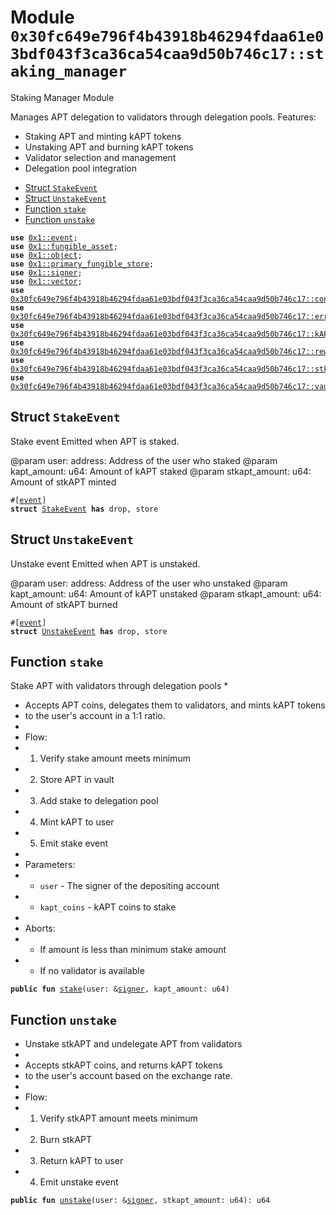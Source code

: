 
<a id="0x30fc649e796f4b43918b46294fdaa61e03bdf043f3ca36ca54caa9d50b746c17_staking_manager"></a>

# Module `0x30fc649e796f4b43918b46294fdaa61e03bdf043f3ca36ca54caa9d50b746c17::staking_manager`

Staking Manager Module

Manages APT delegation to validators through delegation pools.
Features:
* Staking APT and minting kAPT tokens
* Unstaking APT and burning kAPT tokens
* Validator selection and management
* Delegation pool integration


-  [Struct `StakeEvent`](#0x30fc649e796f4b43918b46294fdaa61e03bdf043f3ca36ca54caa9d50b746c17_staking_manager_StakeEvent)
-  [Struct `UnstakeEvent`](#0x30fc649e796f4b43918b46294fdaa61e03bdf043f3ca36ca54caa9d50b746c17_staking_manager_UnstakeEvent)
-  [Function `stake`](#0x30fc649e796f4b43918b46294fdaa61e03bdf043f3ca36ca54caa9d50b746c17_staking_manager_stake)
-  [Function `unstake`](#0x30fc649e796f4b43918b46294fdaa61e03bdf043f3ca36ca54caa9d50b746c17_staking_manager_unstake)


<pre><code><b>use</b> <a href="">0x1::event</a>;
<b>use</b> <a href="">0x1::fungible_asset</a>;
<b>use</b> <a href="">0x1::object</a>;
<b>use</b> <a href="">0x1::primary_fungible_store</a>;
<b>use</b> <a href="">0x1::signer</a>;
<b>use</b> <a href="">0x1::vector</a>;
<b>use</b> <a href="config.md#0x30fc649e796f4b43918b46294fdaa61e03bdf043f3ca36ca54caa9d50b746c17_config">0x30fc649e796f4b43918b46294fdaa61e03bdf043f3ca36ca54caa9d50b746c17::config</a>;
<b>use</b> <a href="errors.md#0x30fc649e796f4b43918b46294fdaa61e03bdf043f3ca36ca54caa9d50b746c17_errors">0x30fc649e796f4b43918b46294fdaa61e03bdf043f3ca36ca54caa9d50b746c17::errors</a>;
<b>use</b> <a href="kAPT_coin.md#0x30fc649e796f4b43918b46294fdaa61e03bdf043f3ca36ca54caa9d50b746c17_kAPT_coin">0x30fc649e796f4b43918b46294fdaa61e03bdf043f3ca36ca54caa9d50b746c17::kAPT_coin</a>;
<b>use</b> <a href="rewards_manager.md#0x30fc649e796f4b43918b46294fdaa61e03bdf043f3ca36ca54caa9d50b746c17_rewards_manager">0x30fc649e796f4b43918b46294fdaa61e03bdf043f3ca36ca54caa9d50b746c17::rewards_manager</a>;
<b>use</b> <a href="stkAPT_coin.md#0x30fc649e796f4b43918b46294fdaa61e03bdf043f3ca36ca54caa9d50b746c17_stkAPT_coin">0x30fc649e796f4b43918b46294fdaa61e03bdf043f3ca36ca54caa9d50b746c17::stkAPT_coin</a>;
<b>use</b> <a href="vault.md#0x30fc649e796f4b43918b46294fdaa61e03bdf043f3ca36ca54caa9d50b746c17_vault">0x30fc649e796f4b43918b46294fdaa61e03bdf043f3ca36ca54caa9d50b746c17::vault</a>;
</code></pre>



<a id="0x30fc649e796f4b43918b46294fdaa61e03bdf043f3ca36ca54caa9d50b746c17_staking_manager_StakeEvent"></a>

## Struct `StakeEvent`

Stake event
Emitted when APT is staked.

@param user: address: Address of the user who staked
@param kapt_amount: u64: Amount of kAPT staked
@param stkapt_amount: u64: Amount of stkAPT minted



<pre><code>#[<a href="">event</a>]
<b>struct</b> <a href="staking_manager.md#0x30fc649e796f4b43918b46294fdaa61e03bdf043f3ca36ca54caa9d50b746c17_staking_manager_StakeEvent">StakeEvent</a> <b>has</b> drop, store
</code></pre>



<a id="0x30fc649e796f4b43918b46294fdaa61e03bdf043f3ca36ca54caa9d50b746c17_staking_manager_UnstakeEvent"></a>

## Struct `UnstakeEvent`

Unstake event
Emitted when APT is unstaked.

@param user: address: Address of the user who unstaked
@param kapt_amount: u64: Amount of kAPT unstaked
@param stkapt_amount: u64: Amount of stkAPT burned



<pre><code>#[<a href="">event</a>]
<b>struct</b> <a href="staking_manager.md#0x30fc649e796f4b43918b46294fdaa61e03bdf043f3ca36ca54caa9d50b746c17_staking_manager_UnstakeEvent">UnstakeEvent</a> <b>has</b> drop, store
</code></pre>



<a id="0x30fc649e796f4b43918b46294fdaa61e03bdf043f3ca36ca54caa9d50b746c17_staking_manager_stake"></a>

## Function `stake`

Stake APT with validators through delegation pools
*
* Accepts APT coins, delegates them to validators, and mints kAPT tokens
* to the user's account in a 1:1 ratio.
*
* Flow:
* 1. Verify stake amount meets minimum
* 2. Store APT in vault
* 3. Add stake to delegation pool
* 4. Mint kAPT to user
* 5. Emit stake event
*
* Parameters:
* * <code>user</code> - The signer of the depositing account
* * <code>kapt_coins</code> - kAPT coins to stake
*
* Aborts:
* * If amount is less than minimum stake amount
* * If no validator is available



<pre><code><b>public</b> <b>fun</b> <a href="">stake</a>(user: &<a href="">signer</a>, kapt_amount: u64)
</code></pre>



<a id="0x30fc649e796f4b43918b46294fdaa61e03bdf043f3ca36ca54caa9d50b746c17_staking_manager_unstake"></a>

## Function `unstake`


* Unstake stkAPT and undelegate APT from validators
*
* Accepts stkAPT coins, and returns kAPT tokens
* to the user's account based on the exchange rate.
*
* Flow:
* 1. Verify stkAPT amount meets minimum
* 2. Burn stkAPT
* 3. Return kAPT to user
* 4. Emit unstake event



<pre><code><b>public</b> <b>fun</b> <a href="staking_manager.md#0x30fc649e796f4b43918b46294fdaa61e03bdf043f3ca36ca54caa9d50b746c17_staking_manager_unstake">unstake</a>(user: &<a href="">signer</a>, stkapt_amount: u64): u64
</code></pre>
